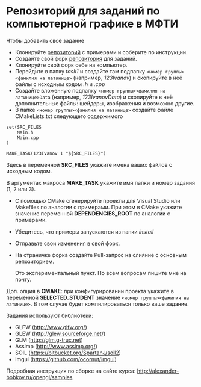 Репозиторий для заданий по компьютерной графике в МФТИ
======================================================

Чтобы добавить своё задание

* Клонируйте [репозиторий](https://bitbucket.org/AlexBobkov/graphicssamples) с примерами и соберите по инструкции.
* Создайте свой форк [репозитория](https://bitbucket.org/AlexBobkov/studenttasks2017) для заданий.
* Клонируйте свой форк себе на компьютер.
* Перейдите в папку *task1* и создайте там подпапку `<номер группы><фамилия на латинице>` (например, *123Ivanov*) и скопируйте в неё файлы с исходным кодом *.h* и *.cpp*
* Создайте вложенную подпапку `<номер группы><фамилия на латинице>Data` (например, *123IvanovData*) и скопируйте в неё дополнительные файлы: шейдеры, изображения и возможно другие.
* В папке `<номер группы><фамилия на латинице>` создайте файле CMakeLists.txt следующего содержимого

```
set(SRC_FILES
    Main.h
    Main.cpp
)

MAKE_TASK(123Ivanov 1 "${SRC_FILES}")
```
    
Здесь в переменной **SRC_FILES** укажите имена ваших файлов с исходным кодом.
    
В аргументах макроса **MAKE_TASK** укажите имя папки и номер задания (1, 2 или 3).
    
* С помощью CMake сгенерируйте проекты для Visual Studio или Makefiles по аналогии с примерами. При этом в CMake укажите значение переменной **DEPENDENCIES_ROOT** по аналогии с примерами.
* Убедитесь, что примеры запускаются из папки *install*
* Отправьте свои изменения в свой форк.
* На страничке форка создайте Pull-запрос на слияние с основным репозиторием.

    Это экспериментальный пункт. По всем вопросам пишите мне на почту.
    
Доп. опция в **CMAKE**: при конфигурировании проекта укажите в переменной **SELECTED_STUDENT** значение `<номер группы><фамилия на латинице>`. В том случае будет компилироваться только ваше задание.

Задания используют библиотеки:

* GLFW (<http://www.glfw.org/>)
* GLEW (<http://glew.sourceforge.net/>)
* GLM (<http://glm.g-truc.net>)
* Assimp (<http://www.assimp.org/>)
* SOIL (<https://bitbucket.org/SpartanJ/soil2>)
* imgui (<https://github.com/ocornut/imgui>)

Подробная инструкция по сборке на сайте курса: <http://alexander-bobkov.ru/opengl/samples>
